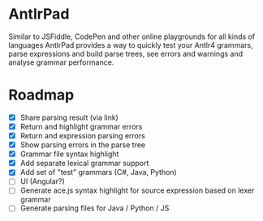 # AntlrPad

Similar to JSFiddle, CodePen and other online playgrounds for all kinds of languages AntlrPad provides a way to quickly
test your Antlr4 grammars, parse expressions and build parse trees, see errors and warnings and analyse grammar performance.

# Roadmap
- [x] Share parsing result (via link)
- [X] Return and highlight grammar errors
- [X] Return and expression parsing errors
- [X] Show parsing errors in the parse tree
- [X] Grammar file syntax highlight
- [X] Add separate lexical grammar support
- [X] Add set of "test" grammars (C#, Java, Python)
- [ ] UI (Angular?)
- [ ] Generate ace.js syntax highlight for source expression based on lexer grammar
- [ ] Generate parsing files for Java / Python / JS
